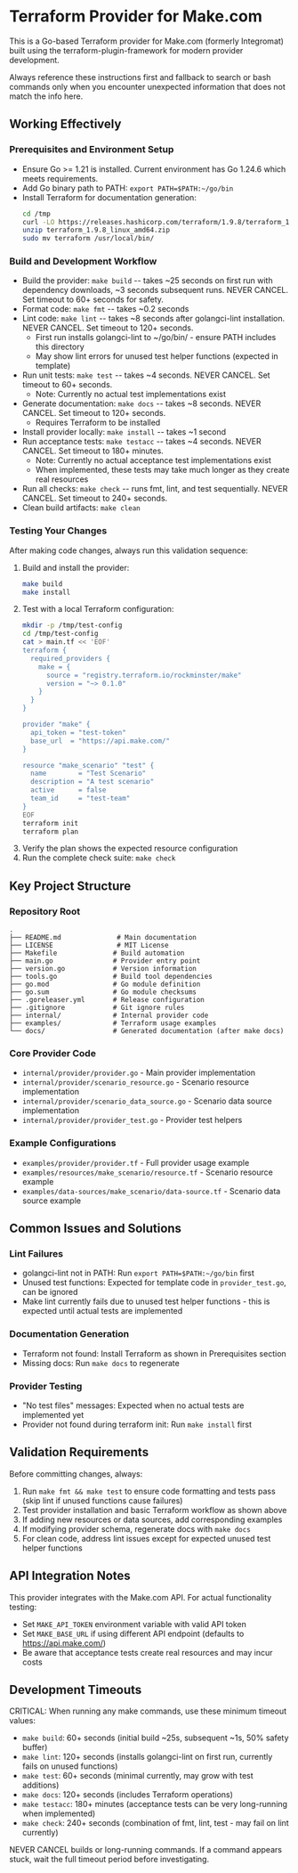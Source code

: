 # Terraform Provider for Make.com

This is a Go-based Terraform provider for Make.com (formerly Integromat) built using the terraform-plugin-framework for modern provider development.

Always reference these instructions first and fallback to search or bash commands only when you encounter unexpected information that does not match the info here.

## Working Effectively

### Prerequisites and Environment Setup
- Ensure Go >= 1.21 is installed. Current environment has Go 1.24.6 which meets requirements.
- Add Go binary path to PATH: `export PATH=$PATH:~/go/bin`
- Install Terraform for documentation generation:
  ```bash
  cd /tmp
  curl -LO https://releases.hashicorp.com/terraform/1.9.8/terraform_1.9.8_linux_amd64.zip
  unzip terraform_1.9.8_linux_amd64.zip
  sudo mv terraform /usr/local/bin/
  ```

### Build and Development Workflow
- Build the provider: `make build` -- takes ~25 seconds on first run with dependency downloads, ~3 seconds subsequent runs. NEVER CANCEL. Set timeout to 60+ seconds for safety.
- Format code: `make fmt` -- takes ~0.2 seconds
- Lint code: `make lint` -- takes ~8 seconds after golangci-lint installation. NEVER CANCEL. Set timeout to 120+ seconds.
  - First run installs golangci-lint to ~/go/bin/ - ensure PATH includes this directory
  - May show lint errors for unused test helper functions (expected in template)
- Run unit tests: `make test` -- takes ~4 seconds. NEVER CANCEL. Set timeout to 60+ seconds.
  - Note: Currently no actual test implementations exist
- Generate documentation: `make docs` -- takes ~8 seconds. NEVER CANCEL. Set timeout to 120+ seconds.
  - Requires Terraform to be installed
- Install provider locally: `make install` -- takes ~1 second
- Run acceptance tests: `make testacc` -- takes ~4 seconds. NEVER CANCEL. Set timeout to 180+ minutes.
  - Note: Currently no actual acceptance test implementations exist
  - When implemented, these tests may take much longer as they create real resources
- Run all checks: `make check` -- runs fmt, lint, and test sequentially. NEVER CANCEL. Set timeout to 240+ seconds.
- Clean build artifacts: `make clean`

### Testing Your Changes
After making code changes, always run this validation sequence:
1. Build and install the provider:
   ```bash
   make build
   make install
   ```
2. Test with a local Terraform configuration:
   ```bash
   mkdir -p /tmp/test-config
   cd /tmp/test-config
   cat > main.tf << 'EOF'
   terraform {
     required_providers {
       make = {
         source = "registry.terraform.io/rockminster/make"
         version = "~> 0.1.0"
       }
     }
   }
   
   provider "make" {
     api_token = "test-token"
     base_url  = "https://api.make.com/"
   }
   
   resource "make_scenario" "test" {
     name        = "Test Scenario"
     description = "A test scenario"
     active      = false
     team_id     = "test-team"
   }
   EOF
   terraform init
   terraform plan
   ```
3. Verify the plan shows the expected resource configuration
4. Run the complete check suite: `make check`

## Key Project Structure

### Repository Root
```
.
├── README.md              # Main documentation
├── LICENSE                # MIT License
├── Makefile              # Build automation
├── main.go               # Provider entry point
├── version.go            # Version information
├── tools.go              # Build tool dependencies
├── go.mod                # Go module definition
├── go.sum                # Go module checksums
├── .goreleaser.yml       # Release configuration
├── .gitignore            # Git ignore rules
├── internal/             # Internal provider code
├── examples/             # Terraform usage examples
└── docs/                 # Generated documentation (after make docs)
```

### Core Provider Code
- `internal/provider/provider.go` - Main provider implementation
- `internal/provider/scenario_resource.go` - Scenario resource implementation
- `internal/provider/scenario_data_source.go` - Scenario data source implementation  
- `internal/provider/provider_test.go` - Provider test helpers

### Example Configurations
- `examples/provider/provider.tf` - Full provider usage example
- `examples/resources/make_scenario/resource.tf` - Scenario resource example
- `examples/data-sources/make_scenario/data-source.tf` - Scenario data source example

## Common Issues and Solutions

### Lint Failures
- golangci-lint not in PATH: Run `export PATH=$PATH:~/go/bin` first
- Unused test functions: Expected for template code in `provider_test.go`, can be ignored
- Make lint currently fails due to unused test helper functions - this is expected until actual tests are implemented

### Documentation Generation
- Terraform not found: Install Terraform as shown in Prerequisites section
- Missing docs: Run `make docs` to regenerate

### Provider Testing
- "No test files" messages: Expected when no actual tests are implemented yet
- Provider not found during terraform init: Run `make install` first

## Validation Requirements

Before committing changes, always:
1. Run `make fmt && make test` to ensure code formatting and tests pass (skip lint if unused functions cause failures)
2. Test provider installation and basic Terraform workflow as shown above
3. If adding new resources or data sources, add corresponding examples
4. If modifying provider schema, regenerate docs with `make docs`
5. For clean code, address lint issues except for expected unused test helper functions

## API Integration Notes

This provider integrates with the Make.com API. For actual functionality testing:
- Set `MAKE_API_TOKEN` environment variable with valid API token
- Set `MAKE_BASE_URL` if using different API endpoint (defaults to https://api.make.com/)
- Be aware that acceptance tests create real resources and may incur costs

## Development Timeouts

CRITICAL: When running any make commands, use these minimum timeout values:
- `make build`: 60+ seconds (initial build ~25s, subsequent ~1s, 50% safety buffer)
- `make lint`: 120+ seconds (installs golangci-lint on first run, currently fails on unused functions)
- `make test`: 60+ seconds (minimal currently, may grow with test additions)  
- `make docs`: 120+ seconds (includes Terraform operations)
- `make testacc`: 180+ minutes (acceptance tests can be very long-running when implemented)
- `make check`: 240+ seconds (combination of fmt, lint, test - may fail on lint currently)

NEVER CANCEL builds or long-running commands. If a command appears stuck, wait the full timeout period before investigating.